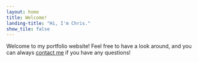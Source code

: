 ```yaml
---
layout: home
title: Welcome!
landing-title: "Hi, I'm Chris."
show_tile: false
---
```


Welcome to my portfolio website! Feel free to have a look around, and you can always [contact me](/contact.html) if you have any questions!
